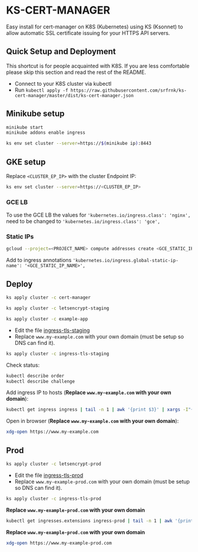 # KS-CERT-MANAGER

Easy install for cert-manager on K8S (Kubernetes) using KS (Ksonnet) to allow automatic SSL certificate issuing for your HTTPS API servers.

## Quick Setup and Deployment

This shortcut is for people acquainted with K8S.
If you are less comfortable please skip this section and read the rest of the README.

- Connect to your K8S cluster via kubectl
- Run `kubectl apply -f https://raw.githubusercontent.com/srfrnk/ks-cert-manager/master/dist/ks-cert-manager.json`

## Minikube setup

```bash
minikube start
minikube addons enable ingress
```

```bash
ks env set cluster --server=https://$(minikube ip):8443
```

## GKE setup

Replace `<CLUSTER_EP_IP>` with the cluster Endpoint IP:

```bash
ks env set cluster --server=https://<CLUSTER_EP_IP>
```

### GCE LB

To use the GCE LB the values for `'kubernetes.io/ingress.class': 'nginx',` need to be changed to `'kubernetes.io/ingress.class': 'gce',`

### Static IPs

```bash
gcloud --project=<PROJECT_NAME> compute addresses create <GCE_STATIC_IP_NAME> --global
```

Add to ingress annotations `'kubernetes.io/ingress.global-static-ip-name': '<GCE_STATIC_IP_NAME>',`

## Deploy

```bash
ks apply cluster -c cert-manager
```

```bash
ks apply cluster -c letsencrypt-staging
```

```bash
ks apply cluster -c example-app
```

- Edit the file [ingress-tls-staging](./components/ingress-tls-staging.jsonnet)
- Replace `www.my-example.com` with your own domain (must be setup so DNS can find it).

```bash
ks apply cluster -c ingress-tls-staging
```

Check status:

```bash
kubectl describe order
kubectl describe challenge
```

Add ingress IP to hosts (**Replace `www.my-example.com` with your own domain**):

```bash
kubectl get ingress ingress | tail -n 1 | awk '{print $3}' | xargs -I"{}" echo -e '{} www.my-example.com\n' | sudo tee -a /etc/hosts > /dev/null
```

Open in browser (**Replace `www.my-example.com` with your own domain**):

```bash
xdg-open https://www.my-example.com
```

## Prod

```bash
ks apply cluster -c letsencrypt-prod
```

- Edit the file [ingress-tls-prod](./components/ingress-tls-prod.jsonnet)
- Replace `www.my-example-prod.com` with your own domain (must be setup so DNS can find it).

```bash
ks apply cluster -c ingress-tls-prod
```

**Replace `www.my-example-prod.com` with your own domain**

```bash
kubectl get ingresses.extensions ingress-prod | tail -n 1 | awk '{print $3}' | xargs -I"{}" echo -e '{} www.my-example-prod.com\n' | sudo tee -a /etc/hosts > /dev/null
```

**Replace `www.my-example-prod.com` with your own domain**

```bash
xdg-open https://www.my-example-prod.com
```
